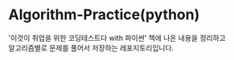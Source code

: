 # Algorithm-Practice(python)
'이것이 취업을 위한 코딩테스트다 with 파이썬' 책에 나온 내용을 정리하고<br>
알고리즘별로 문제를 풀어서 저장하는 레포지토리입니다.
